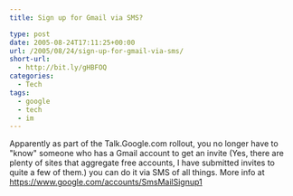 ```yaml
---
title: Sign up for Gmail via SMS?

type: post
date: 2005-08-24T17:11:25+00:00
url: /2005/08/24/sign-up-for-gmail-via-sms/
short-url:
  - http://bit.ly/gHBFOQ
categories:
  - Tech
tags:
  - google
  - tech
  - im
---
```

Apparently as part of the Talk.Google.com rollout, you no longer have to "know" someone who has a Gmail account to get an invite (Yes, there are plenty of sites that aggregate free accounts, I have submitted invites to quite a few of them.) you can do it via SMS of all things. More info at https://www.google.com/accounts/SmsMailSignup1
